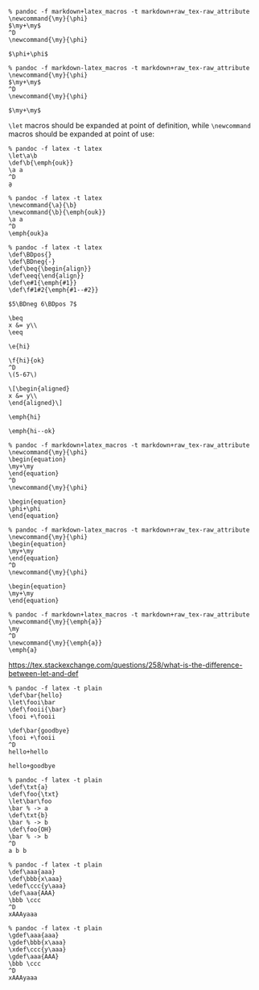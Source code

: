 ```
% pandoc -f markdown+latex_macros -t markdown+raw_tex-raw_attribute
\newcommand{\my}{\phi}
$\my+\my$
^D
\newcommand{\my}{\phi}

$\phi+\phi$
```

```
% pandoc -f markdown-latex_macros -t markdown+raw_tex-raw_attribute
\newcommand{\my}{\phi}
$\my+\my$
^D
\newcommand{\my}{\phi}

$\my+\my$
```

`\let` macros should be expanded at point of
definition, while `\newcommand` macros should be
expanded at point of use:

```
% pandoc -f latex -t latex
\let\a\b
\def\b{\emph{ouk}}
\a a
^D
a̱
```

```
% pandoc -f latex -t latex
\newcommand{\a}{\b}
\newcommand{\b}{\emph{ouk}}
\a a
^D
\emph{ouk}a
```

```
% pandoc -f latex -t latex
\def\BDpos{}
\def\BDneg{-}
\def\beq{\begin{align}}
\def\eeq{\end{align}}
\def\e#1{\emph{#1}}
\def\f#1#2{\emph{#1--#2}}

$5\BDneg 6\BDpos 7$

\beq
x &= y\\
\eeq

\e{hi}

\f{hi}{ok}
^D
\(5-67\)

\[\begin{aligned}
x &= y\\
\end{aligned}\]

\emph{hi}

\emph{hi--ok}
```

```
% pandoc -f markdown+latex_macros -t markdown+raw_tex-raw_attribute
\newcommand{\my}{\phi}
\begin{equation}
\my+\my
\end{equation}
^D
\newcommand{\my}{\phi}

\begin{equation}
\phi+\phi
\end{equation}
```

```
% pandoc -f markdown-latex_macros -t markdown+raw_tex-raw_attribute
\newcommand{\my}{\phi}
\begin{equation}
\my+\my
\end{equation}
^D
\newcommand{\my}{\phi}

\begin{equation}
\my+\my
\end{equation}
```

```
% pandoc -f markdown+latex_macros -t markdown+raw_tex-raw_attribute
\newcommand{\my}{\emph{a}}
\my
^D
\newcommand{\my}{\emph{a}}
\emph{a}
```

<https://tex.stackexchange.com/questions/258/what-is-the-difference-between-let-and-def>

```
% pandoc -f latex -t plain
\def\bar{hello}
\let\fooi\bar
\def\fooii{\bar}
\fooi +\fooii

\def\bar{goodbye}
\fooi +\fooii
^D
hello+hello

hello+goodbye
```

```
% pandoc -f latex -t plain
\def\txt{a}
\def\foo{\txt}
\let\bar\foo
\bar % -> a
\def\txt{b}
\bar % -> b
\def\foo{OH}
\bar % -> b
^D
a b b
```

```
% pandoc -f latex -t plain
\def\aaa{aaa}
\def\bbb{x\aaa}
\edef\ccc{y\aaa}
\def\aaa{AAA}
\bbb \ccc
^D
xAAAyaaa
```

```
% pandoc -f latex -t plain
\gdef\aaa{aaa}
\gdef\bbb{x\aaa}
\xdef\ccc{y\aaa}
\gdef\aaa{AAA}
\bbb \ccc
^D
xAAAyaaa
```

